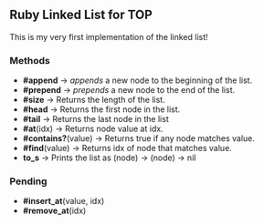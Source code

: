## Ruby Linked List for TOP

This is my very first implementation of the linked list!

### Methods

- **#append** -> *appends* a new node to the beginning of the list.
- **#prepend** -> *prepends* a new node to the end of the list.
- **#size** -> Returns the length of the list.
- **#head** -> Returns the first node in the list.
- **#tail** -> Returns the last node in the list
- **#at**(idx) -> Returns node value at idx.
- **#contains?**(value) -> Returns true if any node matches value.
- **#find**(value) -> Returns idx of node that matches value.
- **to_s** -> Prints the list as (node) -> (node) -> nil

### Pending

- **#insert_at**(value, idx)
- **#remove_at**(idx)
